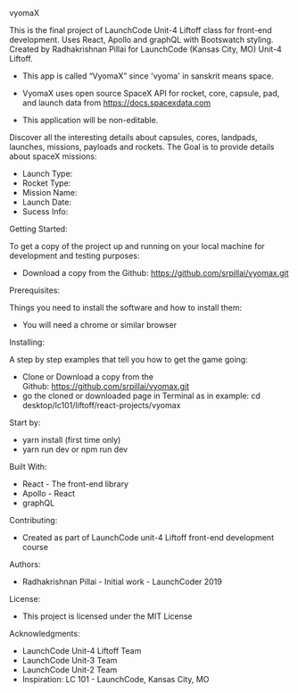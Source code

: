 vyomaX

This is the final project of LaunchCode Unit-4 Liftoff class for front-end development.
Uses  React, Apollo and graphQL with Bootswatch styling.
Created by Radhakrishnan Pillai for LaunchCode (Kansas City, MO) Unit-4 Liftoff.

- This app is called “VyomaX” since 'vyoma' in sanskrit means space.

- VyomaX uses open source SpaceX API for rocket, core, capsule, pad, and launch data
   from https://docs.spacexdata.com

- This application will be non-editable.

Discover all the interesting details about capsules, cores, landpads, launches, missions, payloads and rockets.
The Goal is to provide details about spaceX missions:

- Launch Type:
- Rocket Type:
- Mission Name:
- Launch Date:
- Sucess Info:

Getting Started:

To get a copy of the project up and running on your local machine for development and testing purposes:

* Download a copy from the Github: https://github.com/srpillai/vyomax.git

Prerequisites:

Things you need to install the software and how to install them:

* You will need a chrome or similar browser


Installing:

A step by step examples that tell you how to get the game going:
* Clone or Download a copy from the Github: https://github.com/srpillai/vyomax.git
* go the cloned or downloaded page in Terminal as in example:  cd desktop/lc101/liftoff/react-projects/vyomax

Start by:
*  yarn install (first time only)
*  yarn run dev or npm run dev

Built With:

* React - The front-end library
* Apollo - React
* graphQL

Contributing:

* Created as part of LaunchCode unit-4 Liftoff front-end development course

Authors:

* Radhakrishnan Pillai - Initial work - LaunchCoder 2019

License:

* This project is licensed under the MIT License

Acknowledgments:

* LaunchCode Unit-4 Liftoff Team
* LaunchCode Unit-3 Team
* LaunchCode Unit-2 Team
* Inspiration: LC 101 - LaunchCode, Kansas City, MO
